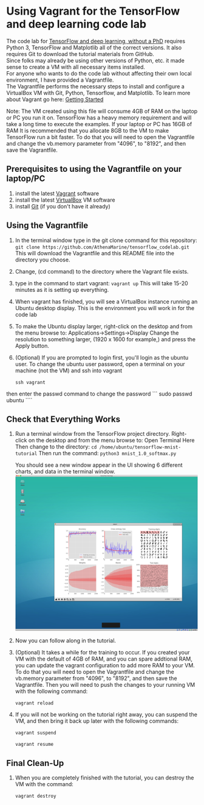# Using Vagrant for the TensorFlow and deep learning code lab

The code lab for [TensorFlow and deep learning, without a PhD](https://codelabs.developers.google.com/codelabs/cloud-tensorflow-mnist/#0)
requires Python 3, TensorFlow and Matplotlib all of the correct versions. It also requires Git to download the tutorial 
materials from GitHub.  
Since folks may already be using other versions of Python, etc. it made sense to create a VM with all necessary items installed.  
For anyone who wants to do the code lab without affecting their own local environment, I have provided a Vagrantfile.  
The Vagrantfile performs the necessary steps to install and configure a VirtualBox VM with Git, Python, Tensorflow, and Matplotlib.
To learn more about Vagrant go here: [Getting Started](https://www.vagrantup.com/docs/getting-started/)

Note: The VM created using this file will consume 4GB of RAM on the laptop or PC you run it on.  TensorFlow has a heavy memory requirement and will take a long time to execute the examples.  If your laptop or PC has 16GB of RAM It is recommended that you allocate 8GB to the VM to make TensorFlow run a bit faster.  To do that you will need to open the Vagrantfile and change the vb.memory parameter from "4096", to "8192", and then save the Vagrantfile.

## Prerequisites to using the Vagrantfile on your laptop/PC

1. install the latest [Vagrant](https://www.vagrantup.com/downloads.html) software
2. install the latest [VirtualBox](https://www.virtualbox.org/) VM software
3. install [Git](https://git-scm.com/book/en/v2/Getting-Started-Installing-Git) (if you don't have it already)

## Using the Vagrantfile

1. In the terminal window type in the git clone command for this repository:
       ```
       git clone https://github.com/AthenaMarine/tensorflow_codelab.git
       ```
   This will download the Vagrantfile and this README file into the directory you choose. 
   
2. Change, (cd command) to the directory where the Vagrant file exists. 

3. type in the command to start vagrant:
       ```
       vagrant up
       ```
   This will take 15-20 minutes as it is setting up everything.
   
4. When vagrant has finished, you will see a VirtualBox instance running an Ubuntu desktop display.
   This is the environment you will work in for the code lab   
   
5. To make the Ubuntu display larger, right-click on the desktop and from the menu browse to:
       Applications->Settings->Display
   Change the resolution to something larger, (1920 x 1600 for example,) and press the Apply button.
   
6. (Optional) If you are prompted to login first, you'll login as the ubuntu user.  To change the ubuntu user password, open a terminal on your machine (not the VM) and ssh into vagrant 
     ```
     ssh vagrant
     ```
then enter the passwd command to change the password
     ```
     sudo passwd ubuntu
     ````    

## Check that Everything Works

1. Run a terminal window from the TensorFlow project directory. Right-click on the desktop 
and from the menu browse to:
       Open Terminal Here
    Then change to the directory:
       ```
       cd /home/ubuntu/tensorflow-mnist-tutorial
       ```
    Then run the command:
       ```
       python3 mnist_1.0_softmax.py
       ```
       
    You should see a new window appear in the UI showing 6 different charts, and data in the terminal window. 
    ![alt text](https://github.com/AthenaMarine/tensorflow_codelab/blob/master/TensorFlowVM.png "Working TF Environment")
    
2. Now you can follow along in the tutorial.

3. (Optional) It takes a while for the training to occur.  If you created your VM with the default of 4GB of RAM, and you can spare addtional RAM, you can update the vagrant configuration to add more RAM to your VM.  To do that you will need to open the Vagrantfile and change the vb.memory parameter from "4096", to "8192", and then save the Vagrantfile. Then you will need to push the changes to your running VM with the following command:
     ```
     vagrant reload
     ```

4. If you will not be working on the tutorial right away, you can suspend the VM, and then bring it back up later with the following commands:

     ```
     vagrant suspend     
     ```
     ```
     vagrant resume
     ```

## Final Clean-Up

1. When you are completely finished with the tutorial, you can destroy the VM with the command:

     ```
     vagrant destroy
     ```

